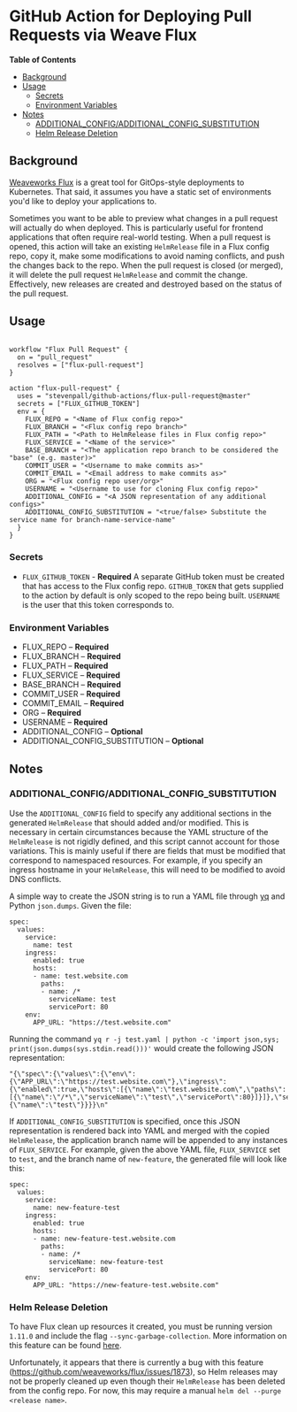 # GitHub Action for Deploying Pull Requests via Weave Flux

**Table of Contents**
<!-- toc -->

- [Background](#background)
- [Usage](#usage)
  * [Secrets](#secrets)
  * [Environment Variables](#environment-variables)
- [Notes](#notes)
  * [ADDITIONAL_CONFIG/ADDITIONAL_CONFIG_SUBSTITUTION](#additional_configadditional_config_substitution)
  * [Helm Release Deletion](#helm-release-deletion)
  
<!-- tocstop -->

## Background

[Weaveworks Flux](https://github.com/weaveworks/flux) is a great tool for GitOps-style deployments to Kubernetes. That said, it assumes you have a static set of environments you'd like to deploy your applications to.

Sometimes you want to be able to preview what changes in a pull request will actually do when deployed. This is particularly useful for frontend applications that often require real-world testing. When a pull request is opened, this action will take an existing `HelmRelease` file in a Flux config repo, copy it, make some modifications to avoid naming conflicts, and push the changes back to the repo. When the pull request is closed (or merged), it will delete the pull request `HelmRelease` and commit the change. Effectively, new releases are created and destroyed based on the status of the pull request.



## Usage

```workflow

workflow "Flux Pull Request" {
  on = "pull_request"
  resolves = ["flux-pull-request"]
}

action "flux-pull-request" {
  uses = "stevenpall/github-actions/flux-pull-request@master"
  secrets = ["FLUX_GITHUB_TOKEN"]
  env = {
    FLUX_REPO = "<Name of Flux config repo>" 
    FLUX_BRANCH = "<Flux config repo branch>"
    FLUX_PATH = "<Path to HelmRelease files in Flux config repo>"
    FLUX_SERVICE = "<Name of the service>"
    BASE_BRANCH = "<The application repo branch to be considered the "base" (e.g. master)>"
    COMMIT_USER = "<Username to make commits as>"
    COMMIT_EMAIL = "<Email address to make commits as>"
    ORG = "<Flux config repo user/org>"
    USERNAME = "<Username to use for cloning Flux config repo>"
    ADDITIONAL_CONFIG = "<A JSON representation of any additional configs>"
    ADDITIONAL_CONFIG_SUBSTITUTION = "<true/false> Substitute the service name for branch-name-service-name"
  }
}

```



### Secrets

- `FLUX_GITHUB_TOKEN` - **Required** A separate GitHub token must be created that has access to the Flux config repo. `GITHUB_TOKEN` that gets supplied to the action by default is only scoped to the repo being built. `USERNAME` is the user that this token corresponds to.



### Environment Variables

- FLUX_REPO – **Required**
- FLUX_BRANCH – **Required**
- FLUX_PATH – **Required**
- FLUX_SERVICE – **Required**
- BASE_BRANCH – **Required**
- COMMIT_USER – **Required**
- COMMIT_EMAIL – **Required**
- ORG – **Required**
- USERNAME – **Required**
- ADDITIONAL_CONFIG – **Optional**
- ADDITIONAL_CONFIG_SUBSTITUTION – **Optional**



## Notes



### ADDITIONAL_CONFIG/ADDITIONAL_CONFIG_SUBSTITUTION

Use the `ADDITIONAL_CONFIG` field to specify any additional sections in the generated `HelmRelease` that should added and/or modified. This is necessary in certain circumstances because the YAML structure of the `HelmRelease` is not rigidly defined, and this script cannot account for those variations. This is mainly useful if there are fields that must be modified that correspond to namespaced resources. For example, if you specify an ingress hostname in your `HelmRelease`, this will need to be modified to avoid DNS conflicts.

A simple way to create the JSON string is to run a YAML file through [yq](https://mikefarah.github.io/yq/) and Python `json.dumps`. Given the file:

```
spec:
  values:
    service:
      name: test
    ingress:
      enabled: true
      hosts:
      - name: test.website.com
        paths:
        - name: /*
          serviceName: test
          servicePort: 80
    env:
      APP_URL: "https://test.website.com"
```

Running the command `yq r -j test.yaml | python -c 'import json,sys; print(json.dumps(sys.stdin.read()))'` would create the following JSON representation:

```
"{\"spec\":{\"values\":{\"env\":{\"APP_URL\":\"https://test.website.com\"},\"ingress\":{\"enabled\":true,\"hosts\":[{\"name\":\"test.website.com\",\"paths\":[{\"name\":\"/*\",\"serviceName\":\"test\",\"servicePort\":80}]}]},\"service\":{\"name\":\"test\"}}}}\n"
```

If `ADDITIONAL_CONFIG_SUBSTITUTION` is specified, once this JSON representation is rendered back into YAML and merged with the copied `HelmRelease`, the application branch name will be appended to any instances of `FLUX_SERVICE`. For example, given the above YAML file, `FLUX_SERVICE` set to `test`, and the branch name of `new-feature`, the generated file will look like this:

```
spec:
  values:
    service:
      name: new-feature-test
    ingress:
      enabled: true
      hosts:
      - name: new-feature-test.website.com
        paths:
        - name: /*
          serviceName: new-feature-test
          servicePort: 80
    env:
      APP_URL: "https://new-feature-test.website.com"
```



### Helm Release Deletion

To have Flux clean up resources it created, you must be running version `1.11.0` and include the flag `--sync-garbage-collection`. More information on this feature can be found [here](https://github.com/weaveworks/flux/blob/master/site/garbagecollection.md).

Unfortunately, it appears that there is currently a bug with this feature (https://github.com/weaveworks/flux/issues/1873), so Helm releases may not be properly cleaned up even though their `HelmRelease` has been deleted from the config repo. For now, this may require a manual `helm del --purge <release name>`.
